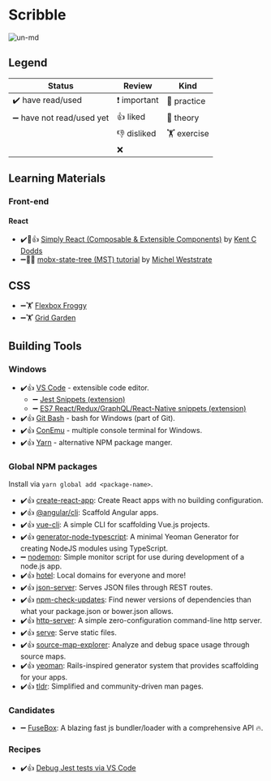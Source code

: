 # Scribble

![un-md](https://i.imgur.com/j7PwKGe.png)

## Legend

|Status|Review|Kind|
|---|---|---|
| ✔️ have read/used | ❗ important | 🔧 practice |
| ➖ have not read/used yet | 👍 liked | 📄 theory |
| | 👎 disliked | 🏋️ exercise |
| | ❌ | |

## Learning Materials

### Front-end

#### React

* ✔️🔧👍 [Simply React (Composable & Extensible Components)](https://www.youtube.com/watch?v=AiJ8tRRH0f8&t=1053s) by [Kent C Dodds](https://twitter.com/kentcdodds)
* ➖📄🔧 [mobx-state-tree (MST) tutorial](https://egghead.io/lessons/react-describe-your-application-domain-using-mobx-state-tree-mst-models) by [Michel Weststrate](https://twitter.com/mweststrate?ref_src=twsrc%5Egoogle%7Ctwcamp%5Eserp%7Ctwgr%5Eauthor)

## CSS

* ➖🏋️ [Flexbox Froggy](https://flexboxfroggy.com/)
* ➖🏋️ [Grid Garden](http://cssgridgarden.com/)

## Building Tools

### Windows

* ✔️👍 [VS Code](https://code.visualstudio.com/) - extensible code editor.
  * ➖ [Jest Snippets (extension)](https://marketplace.visualstudio.com/items?itemName=andys8.jest-snippets)
  * ➖ [ES7 React/Redux/GraphQL/React-Native snippets (extension)](https://marketplace.visualstudio.com/items?itemName=dsznajder.es7-react-js-snippets)
* ✔️👍 [Git Bash](https://git-scm.com/downloads) - bash for Windows (part of Git).
* ✔️👍 [ConEmu](https://conemu.github.io/) - multiple console terminal for Windows. 
* ✔️👍 [Yarn](https://yarnpkg.com/en/) - alternative NPM package manger.

### Global NPM packages

Install via `yarn global add <package-name>`.

* ✔️👍 [create-react-app](https://www.npmjs.com/package/create-react-app): Create React apps with no building configuration.
* ✔️👍 [@angular/cli](https://www.npmjs.com/package/@angular/cli): Scaffold Angular apps.
* ✔️👍 [vue-cli](https://www.npmjs.com/package/vue-cli): A simple CLI for scaffolding Vue.js projects.
* ✔️👍 [generator-node-typescript](https://www.npmjs.com/package/generator-node-typescript): A minimal Yeoman Generator for creating NodeJS modules using TypeScript.
* ➖ [nodemon](https://www.npmjs.com/package/nodemon): Simple monitor script for use during development of a node.js app.
* ✔️👍 [hotel](https://www.npmjs.com/package/hotel): Local domains for everyone and more!
* ✔️👍 [json-server](https://www.npmjs.com/package/json-server): Serves JSON files through REST routes.
* ✔️👍 [npm-check-updates](https://www.npmjs.com/package/npm-check-updates): Find newer versions of dependencies than what your package.json or bower.json allows.
* ✔️👍 [http-server](https://www.npmjs.com/package/http-server): A simple zero-configuration command-line http server.
* ✔️👍 [serve](https://www.npmjs.com/package/serve): Serve static files.
* ✔️👍 [source-map-explorer](https://www.npmjs.com/package/source-map-explorer): Analyze and debug space usage through source maps.
* ✔️👍 [yeoman](https://www.npmjs.com/package/yeoman-generator): Rails-inspired generator system that provides scaffolding for your apps.
* ✔️👍 [tldr](https://www.npmjs.com/package/tldr): Simplified and community-driven man pages.

### Candidates

* ➖ [FuseBox](https://github.com/fuse-box/fuse-box): A blazing fast js bundler/loader with a comprehensive API 🔥.

### Recipes

* ✔️👍 [Debug Jest tests via VS Code](https://github.com/Microsoft/vscode-recipes/tree/master/debugging-jest-tests#configure-launchjson-file-for-your-test-framework)
